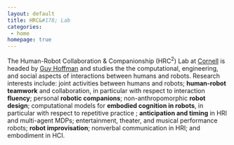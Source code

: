 ```yaml
---
layout: default
title: HRC&#178; Lab
categories:
 - home
homepage: true
---
```

The Human-Robot Collaboration &amp; Companionship (HRC<sup>2</sup>) Lab at [Cornell](http://cornell.edu) is headed by [Guy Hoffman](http://guyhoffman.com) and studies the the computational, engineering, and social aspects of interactions between humans and robots. 
Research interests include: joint activities between humans and robots; **human-robot teamwork** and collaboration, in particular with respect to interaction **fluency**;  personal **robotic companions**; non-anthropomorphic **robot design**; computational models for **embodied cognition in robots**, in particular with respect to repetitive practice ; **anticipation and timing** in HRI and multi-agent MDPs; entertainment, theater, and musical performance robots; **robot improvisation**; nonverbal communication in HRI; and embodiment in HCI.

